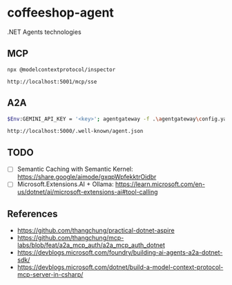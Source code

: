 # coffeeshop-agent
.NET Agents technologies

## MCP

```
npx @modelcontextprotocol/inspector
```

```
http://localhost:5001/mcp/sse
```

## A2A

```sh
$Env:GEMINI_API_KEY = '<key>'; agentgateway -f .\agentgateway\config.yaml
```

```
http://localhost:5000/.well-known/agent.json
```

## TODO

- [ ] Semantic Caching with Semantic Kernel: https://share.google/aimode/gxqpWpfekktrOidbr
- [ ] Microsoft.Extensions.AI + Ollama: https://learn.microsoft.com/en-us/dotnet/ai/microsoft-extensions-ai#tool-calling

## References

- https://github.com/thangchung/practical-dotnet-aspire
- https://github.com/thangchung/mcp-labs/blob/feat/a2a_mcp_auth/a2a_mcp_auth_dotnet
- https://devblogs.microsoft.com/foundry/building-ai-agents-a2a-dotnet-sdk/
- https://devblogs.microsoft.com/dotnet/build-a-model-context-protocol-mcp-server-in-csharp/
